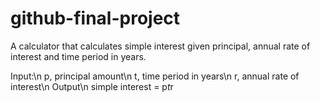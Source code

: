# github-final-project

A calculator that calculates simple interest given principal, annual rate of interest and time period in years.

Input:\n
   p, principal amount\n
   t, time period in years\n
   r, annual rate of interest\n
Output\n
   simple interest = p*t*r

